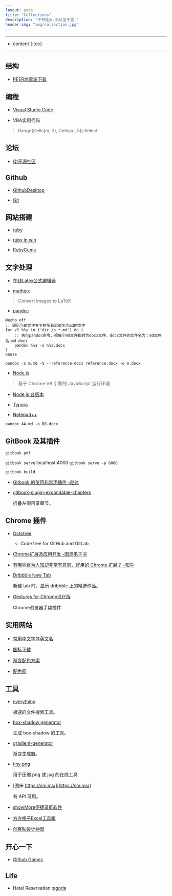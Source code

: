 ```yaml
---
layout: page
title: "Collections"
description: "不积跬步,无以至千里."
header-img: "img/collection.jpg"
---
```


---

* content
{:toc}

---

## 结构

* [PEER地震波下载](https://ngawest2.berkeley.edu/)

## 编程

* [Visual Studio Code](https://code.visualstudio.com/)

* VBA实用代码

> Range(Cells(m, 2), Cells(m, 5)).Select

## 论坛

* [Qt开源社区](http://www.qter.org/)

## Github

* [GithubDesktop](https://desktop.github.com/)

* [Git](https://git-scm.com/)

## 网站搭建

* [ruby](https://www.ruby-lang.org/en/downloads/)

* [ruby in win](https://rubyinstaller.org/downloads/)

* [RubyGems](http://rubygems.org/pages/download)

## 文字处理

* [在线Latex公式编辑器](https://www.codecogs.com/latex/eqneditor.php)

* [mathpix](https://mathpix.com/)

> Convert images to LaTeX

* [pandoc](https://github.com/jgm/pandoc/releases)

```多个文件批量转换
@echo off
:: 遍历当前文件夹下的所有后缀名为md的文件
for /f %%a in ('dir /b *.md') do (
    :: 执行pandoc命令，把每个md文件都转为docx文件，docx文件的文件名为：md文件名.md.docx
    pandoc %%a -o %%a.docx
)
pause
```

`pandoc -s m.md -S --reference-docx reference.docx -o m.docx`

* [Node.js](https://nodejs.org/en/download/)
> 基于 Chrome V8 引擎的 JavaScript 运行环境

* [Node.js 各版本](https://nodejs.org/dist/)

* [Typora](https://typora.io/#windows)

* [Notepad++](https://notepad-plus-plus.org/)

` pandoc AA.md -o BB.docx `

## GitBook 及其插件

` gitbook pdf `

` gitbook serve ` localhost:4000 `gitbook serve -p 8080`

` gitbook build `

* [Gitbook 的使用和常用插件 -赵达](http://zhaoda.net/2015/11/09/gitbook-plugins/)
* [gitbook-plugin-expandable-chapters](https://plugins.gitbook.com/plugin/expandable-chapters)

    折叠左侧目录章节。

    <!-- ![](http://ww4.sinaimg.cn/large/7011d6cfjw1f08kmplbj1j20gn05l0tk.jpg) -->

## Chrome 插件
- [Octotree](https://chrome.google.com/webstore/detail/octotree/bkhaagjahfmjljalopjnoealnfndnagc)

    - Code tree for GitHub and GitLab

* [Chrome扩展及应用开发 -图灵电子书](http://www.ituring.com.cn/minibook/950)

* [有哪些鲜为人知却非常有意思、好用的 Chrome 扩展？ -知乎](https://www.zhihu.com/question/23228162#answer-28057391)
* [Dribbble New Tab](https://chrome.google.com/webstore/detail/dribbble-new-tab/hmhjbefkpednjogghoibpejdmemkinbn)

    新建 tab 时，显示 dribbble 上的精选作品。

* [Gestures for Chrome汉化版](https://www.chromefor.com/crxmouse-chrome-gestures_v3-2-0/)

    Chrome浏览器手势插件

## 实用网站

* [常用中文字体英文名](http://www.ftizi5.com/wenhua/wenzi/3.html)

* [图标下载](https://www.easyicon.net/)

* [渐变配色方案](http://www.tuyiyi.com/se/)

* [配色网](http://www.peise.net/)

## 工具

* [everything](http://xiazai.sogou.com/detail/34/0/-6579285700090586392.html?e=1970)

    极速的文件搜索工具。

* [box-shadow generator](http://www.cssmatic.com/box-shadow)

    生成 box-shadow 的工具。

* [gradient-generator](http://www.cssmatic.com/gradient-generator)

    渐变生成器。

* [tiny png](https://tinypng.com/)

    用于压缩 png 或 jpg 的在线工具

* [图床 https://sm.ms/](https://sm.ms/)

    有 API 可用。

* [showMore便捷录屏软件](https://showmore.com/)

* [方方格子Excel工具箱](http://ffcell.com/)

* [创客贴设计神器](https://www.chuangkit.com/)

## 开心一下

* [Github Games](https://likexia.gitee.io/game/index.html)

## Life

* Hotel Reservation :[agoda](https://www.agoda.com/)